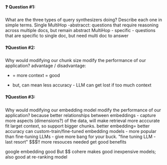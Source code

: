 #### ❓ Question #1:

What are the three types of query synthesizers doing? Describe each one in simple terms.
Single
MultiHop -abstracct: questions that require reasoning across multiple docs, but remain abstract
MultiHop - specific - questions that are specific to single doc, but need multi doc to answer

#### ❓Question #2:

Why would modifying our chunk size modify the performance of our application?
advantage / disadvantage: 
+ = more context = good
- but, can mean less accuracy - LLM can get lost if too much context

#### ❓Question #3:

Why would modifying our embedding model modify the performance of our application?
because better relationships between embeddings - capture more aspects (dimensions?) of the data, will make retrieval more acccurate
fit larget context, so support bigger chunks.
better embedding= better accuracy
can custom-train/fine-tuned embedding models - more popular than fine-tuning LLMs - give more bang for your buck.
"fine tuning LLM - last resort" $$$!! more resouces needed
get good benefits

google embedding good But $$
cohere makes good inexpensive models; also good at re-ranking model 